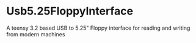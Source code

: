 # Usb5.25FloppyInterface
A teensy 3.2 based USB to 5.25" Floppy interface for reading and writing from modern machines
